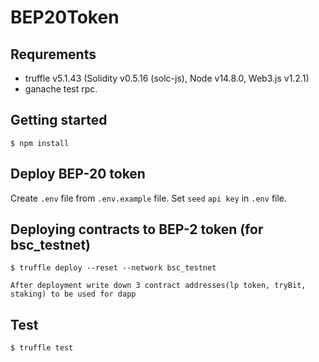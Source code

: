 # BEP20Token

## Requrements
- truffle v5.1.43 (Solidity v0.5.16 (solc-js), Node v14.8.0, Web3.js v1.2.1)
- ganache test rpc.

## Getting started
```
$ npm install 
```

## Deploy BEP-20 token
Create `.env` file from `.env.example` file.
Set ```seed``` ```api key``` in `.env` file.

## Deploying contracts to BEP-2 token (for bsc_testnet)
```
$ truffle deploy --reset --network bsc_testnet

After deployment write down 3 contract addresses(lp token, tryBit, staking) to be used for dapp
```

## Test
```
$ truffle test
```
